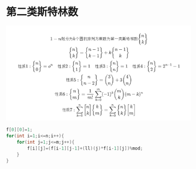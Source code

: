# 第二类斯特林数

![](stl2.png)
```cpp
f[0][0]=1;
for(int i=1;i<=n;i++){
    for(int j=1;j<=m;j++){
        f[i][j]=(f[i-1][j-1]+(ll)(j)*f[i-1][j])%mod;
    }
}
```